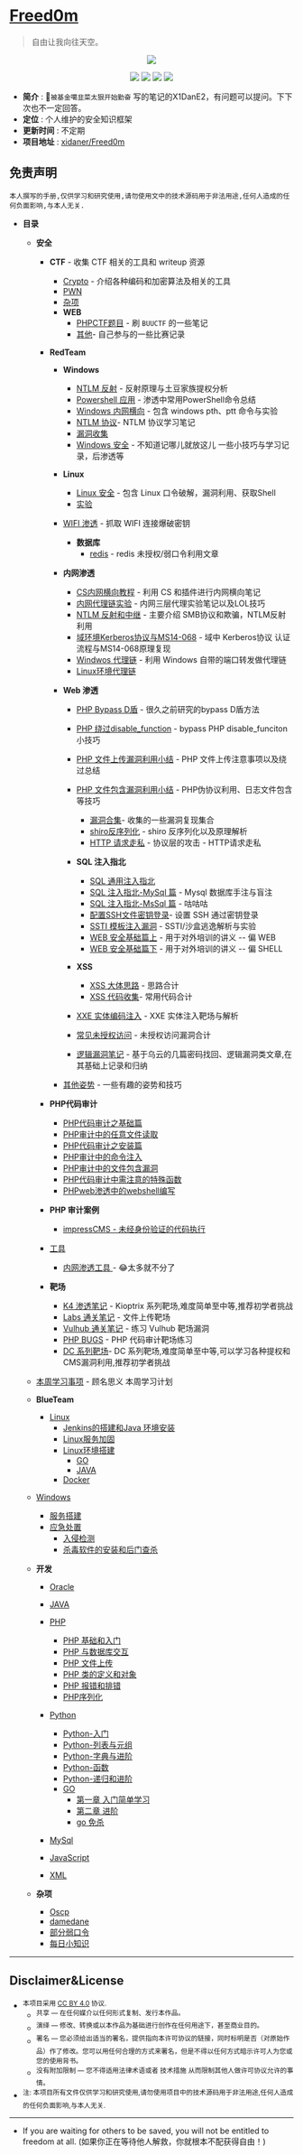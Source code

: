 # [Freed0m](http://music.163.com/song?id=26145413&userid=262256866)

> 自由让我向往天空。

<p align="center">
    <img src="./img/1.gif">
</p>



<p align="center">
    <img src="https://img.shields.io/badge/Category-knowledge-red.svg">
    <img src="https://img.shields.io/github/repo-size/xidaner/Freed0m?color=yellow">
    <img src="https://img.shields.io/github/last-commit/xidaner/Freed0m.svg?color=blue">
    <img src="https://img.shields.io/badge/License-CC%20BY--NC--SA%204.0-lightgrey.svg?color=brightgreen">
</p>



- **简介** : 🚀`被基金噶韭菜太狠开始勤奋` 写的笔记的X1DanE2，有问题可以提问。下下次也不一定回答。
- **定位** : 个人维护的安全知识框架
- **更新时间** : 不定期
- **项目地址** : [xidaner/Freed0m](https://github.com/xidaner/Freed0m)


## 免责声明

`本人撰写的手册,仅供学习和研究使用,请勿使用文中的技术源码用于非法用途,任何人造成的任何负面影响,与本人无关.`

- **目录**

    - **安全**
      -  **CTF** - 收集 CTF 相关的工具和 writeup 资源
          - [Crypto](https://github.com/xidaner/Freed0m/blob/master/%E7%AC%94%E8%AE%B0/%E5%AE%89%E5%85%A8/CTF/crypto/readme.md) - 介绍各种编码和加密算法及相关的工具
           - [PWN](https://github.com/xidaner/Freed0m/blob/master/%E7%AC%94%E8%AE%B0/%E5%AE%89%E5%85%A8/CTF/pwnCTF/pwn.md)
           - [杂项](https://github.com/xidaner/Freed0m/blob/master/%E7%AC%94%E8%AE%B0/%E5%AE%89%E5%85%A8/CTF/%E6%9D%82%E9%A1%B9CTF/%E6%9D%82%E9%A1%B9CTF.md)
           - **WEB**
             - [PHPCTF题目](https://github.com/xidaner/Freed0m/blob/master/%E7%AC%94%E8%AE%B0/%E5%AE%89%E5%85%A8/CTF/WEB%20CTF/PHPCTF%E9%A2%98%E7%9B%AE/PHPCTF%E9%A2%98%E7%9B%AE.md) - 刷 `BUUCTF` 的一些笔记
             - [其他](https://github.com/xidaner/Freed0m/blob/master/%E7%AC%94%E8%AE%B0/%E5%AE%89%E5%85%A8/CTF/WEB%20CTF/%E5%85%B6%E4%BB%96/readme.md)- 自己参与的一些比赛记录
      - **RedTeam**

        - **Windows**
          - [NTLM 反射](https://github.com/xidaner/Freed0m/blob/master/%E7%AC%94%E8%AE%B0/%E5%AE%89%E5%85%A8/OS%E6%B8%97%E9%80%8F/Windows%E6%B8%97%E9%80%8F/NTLM%E5%8F%8D%E5%B0%84%E5%92%8C%E5%9C%9F%E8%B1%86%E5%AE%B6%E6%97%8F/NTLM%E5%8F%8D%E5%B0%84.md) - 反射原理与土豆家族提权分析
          - [Powershell 应用](https://github.com/xidaner/Freed0m/blob/master/%E7%AC%94%E8%AE%B0/%E5%AE%89%E5%85%A8/OS%E6%B8%97%E9%80%8F/Windows%E6%B8%97%E9%80%8F/PowerShell/PowerShell%E5%B8%B8%E7%94%A8%E4%BB%A3%E7%A0%81.md) - 渗透中常用PowerShell命令总结
          - [Windows 内网横向](https://github.com/xidaner/Freed0m/blob/master/%E7%AC%94%E8%AE%B0/%E5%AE%89%E5%85%A8/OS%E6%B8%97%E9%80%8F/Windows%E6%B8%97%E9%80%8F/%E5%86%85%E7%BD%91%E6%A8%AA%E5%90%91/windows%E5%86%85%E7%BD%91%E6%A8%AA%E5%90%91.md) - 包含 windows pth、ptt 命令与实验
          - [NTLM 协议](https://github.com/xidaner/Freed0m/blob/master/%E7%AC%94%E8%AE%B0/%E5%AE%89%E5%85%A8/OS%E6%B8%97%E9%80%8F/%E5%86%85%E7%BD%91%E6%B8%97%E9%80%8F/%E5%86%85%E7%BD%91%E6%B8%97%E9%80%8F-NTLM%E5%8D%8F%E8%AE%AE/%E5%86%85%E7%BD%91%E7%9F%A5%E8%AF%86NTLM%E5%8D%8F%E8%AE%AE1-3.md)- NTLM 协议学习笔记
          - [漏洞收集](https://github.com/xidaner/Freed0m/tree/master/%E7%AC%94%E8%AE%B0/%E5%AE%89%E5%85%A8/OS%E6%B8%97%E9%80%8F/Windows%E6%B8%97%E9%80%8F/%E6%BC%8F%E6%B4%9E%E6%94%B6%E9%9B%86)
          - [Windows 安全](https://github.com/xidaner/Freed0m/blob/master/%E7%AC%94%E8%AE%B0/%E5%AE%89%E5%85%A8/OS%E6%B8%97%E9%80%8F/Windows%E6%B8%97%E9%80%8F/Windows.md) - 不知道记哪儿就放这儿 一些小技巧与学习记录，后渗透等
        - **Linux**
          - [Linux 安全](https://github.com/xidaner/Freed0m/blob/master/%E7%AC%94%E8%AE%B0/%E5%AE%89%E5%85%A8/OS%E6%B8%97%E9%80%8F/Linux/linux.md) - 包含 Linux 口令破解，漏洞利用、获取Shell
          - [实验](https://github.com/xidaner/Freed0m/blob/master/%E7%AC%94%E8%AE%B0/%E5%AE%89%E5%85%A8/OS%E6%B8%97%E9%80%8F/Linux/lampiao%E9%9D%B6%E6%9C%BA/CVE-2018-7600%2B%E8%84%8F%E7%89%9B.md)
        - [WIFI 渗透](https://github.com/xidaner/Freed0m/blob/master/%E7%AC%94%E8%AE%B0/%E5%AE%89%E5%85%A8/OS%E6%B8%97%E9%80%8F/wifi%E6%B8%97%E9%80%8F/wifi.md) - 抓取 WIFI 连接爆破密钥

          - **数据库**
            - [redis](https://github.com/xidaner/Freed0m/blob/master/%E7%AC%94%E8%AE%B0/%E5%AE%89%E5%85%A8/OS%E6%B8%97%E9%80%8F/%E6%95%B0%E6%8D%AE%E5%BA%93/redis/redis.md) - redis 未授权/弱口令利用文章

        - **内网渗透**
          - [CS内网横向教程](https://github.com/xidaner/Freed0m/blob/master/%E7%AC%94%E8%AE%B0/%E5%AE%89%E5%85%A8/OS%E6%B8%97%E9%80%8F/%E5%86%85%E7%BD%91%E6%B8%97%E9%80%8F/CS-%E5%86%85%E7%BD%91%E6%A8%AA%E5%90%91/Readme.md) - 利用 CS 和插件进行内网横向笔记
          - [内网代理链实验](https://github.com/xidaner/Freed0m/blob/master/%E7%AC%94%E8%AE%B0/%E5%AE%89%E5%85%A8/OS%E6%B8%97%E9%80%8F/%E5%86%85%E7%BD%91%E6%B8%97%E9%80%8F/%E5%86%85%E7%BD%91%E4%BB%A3%E7%90%86%E4%B8%8E%E9%9A%A7%E9%81%93/readme.md) - 内网三层代理实验笔记以及LOL技巧
          - [NTLM 反射和中继](https://github.com/xidaner/Freed0m/blob/master/%E7%AC%94%E8%AE%B0/%E5%AE%89%E5%85%A8/OS%E6%B8%97%E9%80%8F/%E5%86%85%E7%BD%91%E6%B8%97%E9%80%8F/%E5%86%85%E7%BD%91%E6%B8%97%E9%80%8F-NTLM%E4%B8%AD%E7%BB%A7%E5%92%8C%E5%8F%8D%E5%B0%84/%E5%86%85%E7%BD%91%E7%9F%A5%E8%AF%86NTLM%E4%B8%AD%E7%BB%A7%E5%92%8C%E5%8F%8D%E5%B0%841-4.md) - 主要介绍 SMB协议和欺骗，NTLM反射利用
          - [域环境Kerberos协议与MS14-068](https://github.com/xidaner/Freed0m/blob/master/%E7%AC%94%E8%AE%B0/%E5%AE%89%E5%85%A8/OS%E6%B8%97%E9%80%8F/%E5%86%85%E7%BD%91%E6%B8%97%E9%80%8F/%E5%9F%9F%E7%8E%AF%E5%A2%83-kerberos%E5%92%8CMS14-068/%E5%9F%9F%E7%8E%AF%E5%A2%83Kerberos%E5%8D%8F%E8%AE%AE%E5%92%8Cms14-068%202-2.md) - 域中 Kerberos协议 认证流程与MS14-068原理复现
          - [Windwos 代理链](https://github.com/xidaner/Freed0m/blob/master/%E7%AC%94%E8%AE%B0/%E5%AE%89%E5%85%A8/OS%E6%B8%97%E9%80%8F/%E5%86%85%E7%BD%91%E6%B8%97%E9%80%8F/%E4%BB%A3%E7%90%86%E9%93%BE/%E4%BB%A3%E7%90%86%E9%93%BE.md) - 利用 Windows 自带的端口转发做代理链
          - [Linux环境代理链](https://github.com/xidaner/Freed0m/blob/master/%E7%AC%94%E8%AE%B0/%E5%AE%89%E5%85%A8/OS%E6%B8%97%E9%80%8F/%E5%86%85%E7%BD%91%E6%B8%97%E9%80%8F/%E4%BB%A3%E7%90%86%E9%93%BE/%E4%BB%A3%E7%90%86%E9%93%BE.md)

        - **Web 渗透**
          - [PHP Bypass D盾](https://github.com/xidaner/Freed0m/blob/master/%E7%AC%94%E8%AE%B0/%E5%AE%89%E5%85%A8/Web%E6%B8%97%E9%80%8F/PHP%E6%96%87%E7%AB%A0/Webshell/Bypass%20waf/PHP%E9%A9%AC.md) - 很久之前研究的bypass D盾方法
          - [PHP 绕过disable_function](https://github.com/xidaner/Freed0m/blob/master/%E7%AC%94%E8%AE%B0/%E5%AE%89%E5%85%A8/Web%E6%B8%97%E9%80%8F/PHP%E6%96%87%E7%AB%A0/disable_functions/disable_function.md) - bypass PHP disable_funciton 小技巧
          - [PHP 文件上传漏洞利用小结](https://github.com/xidaner/Freed0m/blob/master/%E7%AC%94%E8%AE%B0/%E5%AE%89%E5%85%A8/Web%E6%B8%97%E9%80%8F/PHP%E6%96%87%E7%AB%A0/WEB-1-%E6%96%87%E4%BB%B6%E4%B8%8A%E4%BC%A0%E5%B0%8F%E8%8A%82/readme.md) - PHP 文件上传注意事项以及绕过总结
          - [PHP 文件包含漏洞利用小结](https://github.com/xidaner/Freed0m/blob/master/%E7%AC%94%E8%AE%B0/%E5%AE%89%E5%85%A8/Web%E6%B8%97%E9%80%8F/PHP%E6%96%87%E7%AB%A0/PHP%E6%96%87%E4%BB%B6%E5%8C%85%E5%90%AB/php%E6%96%87%E4%BB%B6%E5%8C%85%E5%90%AB%E6%BC%8F%E6%B4%9E%E5%88%A9%E7%94%A8%E5%B0%8F%E7%BB%93.md) - PHP伪协议利用、日志文件包含等技巧
            - [漏洞合集](https://github.com/xidaner/Freed0m/tree/master/%E7%AC%94%E8%AE%B0/%E5%AE%89%E5%85%A8/Web%E6%B8%97%E9%80%8F/web%E6%9C%8D%E5%8A%A1/%E6%BC%8F%E6%B4%9E%E5%90%88%E9%9B%86)- 收集的一些漏洞复现集合
            - [shiro反序列化](https://github.com/xidaner/Freed0m/blob/master/%E7%AC%94%E8%AE%B0/%E5%AE%89%E5%85%A8/Web%E6%B8%97%E9%80%8F/web%E6%9C%8D%E5%8A%A1/shiro%E5%8F%8D%E5%BA%8F%E5%88%97%E5%8C%96/shiro.md) - shiro 反序列化以及原理解析
            - [HTTP 请求走私](https://github.com/xidaner/Freed0m/blob/master/%E7%AC%94%E8%AE%B0/%E5%AE%89%E5%85%A8/Web%E6%B8%97%E9%80%8F/web%E6%9C%8D%E5%8A%A1/HTTP%E8%AF%B7%E6%B1%82%E8%B5%B0%E7%A7%81/HTTP%E8%AF%B7%E6%B1%82%E8%B5%B0%E7%A7%81.md) - 协议层的攻击 - HTTP请求走私
          - **SQL 注入指北**
            - [SQL 通用注入指北](https://github.com/xidaner/Freed0m/blob/master/%E7%AC%94%E8%AE%B0/%E5%AE%89%E5%85%A8/Web%E6%B8%97%E9%80%8F/web%E6%9C%8D%E5%8A%A1/SQL%E6%B3%A8%E5%85%A5/SQL%E6%B3%A8%E5%85%A5%E6%8C%87%E5%8C%97%E7%BB%BC%E5%90%88%E7%AF%87.MD)
            - [SQL 注入指北-MySql 篇](https://github.com/xidaner/Freed0m/blob/master/%E7%AC%94%E8%AE%B0/%E5%AE%89%E5%85%A8/Web%E6%B8%97%E9%80%8F/web%E6%9C%8D%E5%8A%A1/SQL%E6%B3%A8%E5%85%A5/SQL%E6%B3%A8%E5%85%A5%E6%8C%87%E5%8C%97-Mysql%E7%AF%87.md) - Mysql 数据库手注与盲注
            - [SQL 注入指北-MsSql 篇](https://github.com/xidaner/Freed0m/blob/master/%E7%AC%94%E8%AE%B0/%E5%AE%89%E5%85%A8/Web%E6%B8%97%E9%80%8F/web%E6%9C%8D%E5%8A%A1/SQL%E6%B3%A8%E5%85%A5/SQL%E6%B3%A8%E5%85%A5%E6%8C%87%E5%8C%97-Mssql%E7%AF%87.md) - 咕咕咕
            - [配置SSH文件密钥登录](https://github.com/xidaner/Freed0m/blob/master/%E7%AC%94%E8%AE%B0/%E5%AE%89%E5%85%A8/Web%E6%B8%97%E9%80%8F/web%E6%9C%8D%E5%8A%A1/SSH%E5%AF%86%E9%92%A5%E7%99%BB%E9%99%86/ssh.md)- 设置 SSH 通过密钥登录
            - [SSTI 模板注入漏洞](https://github.com/xidaner/Freed0m/blob/master/%E7%AC%94%E8%AE%B0/%E5%AE%89%E5%85%A8/Web%E6%B8%97%E9%80%8F/web%E6%9C%8D%E5%8A%A1/SSTI%E6%A8%A1%E6%9D%BF%E6%B3%A8%E5%85%A5/SSTI%E6%B3%A8%E5%85%A5.md) - SSTI/沙盒逃逸解析与实验
            - [WEB 安全基础篇上](https://github.com/xidaner/Freed0m/blob/master/%E7%AC%94%E8%AE%B0/%E5%AE%89%E5%85%A8/Web%E6%B8%97%E9%80%8F/web%E6%9C%8D%E5%8A%A1/WEB%E5%9F%B9%E8%AE%AD/%E5%9F%BA%E7%A1%80%E7%AF%87%2BWEB%E5%AE%89%E5%85%A8%E7%AF%87-%E4%B8%8A.md) - 用于对外培训的讲义 -- 偏 WEB
            - [WEB 安全基础篇下](https://github.com/xidaner/Freed0m/blob/master/%E7%AC%94%E8%AE%B0/%E5%AE%89%E5%85%A8/Web%E6%B8%97%E9%80%8F/web%E6%9C%8D%E5%8A%A1/WEB%E5%9F%B9%E8%AE%AD/%E5%9F%BA%E7%A1%80%E7%AF%87%2BWEB%E5%AE%89%E5%85%A8%E7%AF%87-%E4%B8%8B.md) - 用于对外培训的讲义 -- 偏 SHELL

          - **XSS**
            - [XSS 大体思路](https://github.com/xidaner/Freed0m/blob/master/%E7%AC%94%E8%AE%B0/%E5%AE%89%E5%85%A8/Web%E6%B8%97%E9%80%8F/web%E6%9C%8D%E5%8A%A1/XSS/xss%E6%80%9D%E8%B7%AF.md) - 思路合计
            - [XSS 代码收集](https://github.com/xidaner/Freed0m/blob/master/%E7%AC%94%E8%AE%B0/%E5%AE%89%E5%85%A8/Web%E6%B8%97%E9%80%8F/web%E6%9C%8D%E5%8A%A1/XSS/xss%E5%B8%B8%E7%94%A8%E4%BB%A3%E7%A0%81.md)- 常用代码合计
          - [XXE 实体编码注入](https://github.com/xidaner/Freed0m/blob/master/%E7%AC%94%E8%AE%B0/%E5%AE%89%E5%85%A8/Web%E6%B8%97%E9%80%8F/web%E6%9C%8D%E5%8A%A1/xxe_lab%20php/xxe_php.md) - XXE 实体注入靶场与解析
          - [常见未授权访问](https://github.com/xidaner/Freed0m/blob/master/%E7%AC%94%E8%AE%B0/%E5%AE%89%E5%85%A8/Web%E6%B8%97%E9%80%8F/web%E6%9C%8D%E5%8A%A1/%E6%9C%8D%E5%8A%A1%E8%BD%AF%E4%BB%B6%E6%9C%AA%E6%8E%88%E6%9D%83/%E6%9C%AA%E6%8E%88%E6%9D%83%E8%AE%BF%E9%97%AE.md) - 未授权访问漏洞合计
          - [逻辑漏洞笔记](https://github.com/xidaner/Freed0m/blob/master/%E7%AC%94%E8%AE%B0/%E5%AE%89%E5%85%A8/Web%E6%B8%97%E9%80%8F/web%E6%9C%8D%E5%8A%A1/%E9%80%BB%E8%BE%91%E6%BC%8F%E6%B4%9E/%E9%80%BB%E8%BE%91%E7%B1%BB%E6%BC%8F%E6%B4%9E%E7%AC%94%E8%AE%B0.md) - 基于乌云的几篇密码找回、逻辑漏洞类文章,在其基础上记录和归纳
        - [其他姿势](https://github.com/xidaner/Freed0m/tree/master/%E7%AC%94%E8%AE%B0/%E5%AE%89%E5%85%A8/%E5%85%B6%E4%BB%96%E5%A7%BF%E5%8A%BF%E6%BC%8F%E6%B4%9E) - 一些有趣的姿势和技巧
      - **PHP代码审计**
        - [PHP代码审计之基础篇](https://github.com/xidaner/Freed0m/blob/master/%E7%AC%94%E8%AE%B0/%E5%AE%89%E5%85%A8/%E5%AE%A1%E8%AE%A1/PHP%E5%AE%A1%E8%AE%A1.md)
        - [PHP审计中的任意文件读取](https://github.com/xidaner/Freed0m/blob/master/%E7%AC%94%E8%AE%B0/%E5%AE%89%E5%85%A8/%E5%AE%A1%E8%AE%A1/php%E5%AE%A1%E8%AE%A1%E4%B8%AD%E7%9A%84%E6%96%87%E4%BB%B6%E8%AF%BB%E5%8F%96.md)
        - [PHP代码审计之安装篇](https://github.com/xidaner/Freed0m/blob/master/%E7%AC%94%E8%AE%B0/%E5%AE%89%E5%85%A8/%E5%AE%A1%E8%AE%A1/install%E5%AE%89%E8%A3%85%E9%A1%B5%E9%9D%A2%E5%AE%A1%E8%AE%A1.md)
        - [PHP审计中的命令注入](https://github.com/xidaner/Freed0m/blob/master/%E7%AC%94%E8%AE%B0/%E5%AE%89%E5%85%A8/%E5%AE%A1%E8%AE%A1/PHP%E5%AE%A1%E8%AE%A1%E5%91%BD%E4%BB%A4%E6%B3%A8%E5%85%A5.md)
        - [PHP审计中的文件包含漏洞](https://github.com/xidaner/Freed0m/blob/master/%E7%AC%94%E8%AE%B0/%E5%AE%89%E5%85%A8/%E5%AE%A1%E8%AE%A1/PHP%E5%AE%A1%E8%AE%A1%E4%B8%AD%E7%9A%84%E6%96%87%E4%BB%B6%E5%8C%85%E5%90%AB%E6%BC%8F%E6%B4%9E.md)
        - [PHP代码审计中需注意的特殊函数](https://github.com/xidaner/Freed0m/blob/master/%E7%AC%94%E8%AE%B0/%E5%AE%89%E5%85%A8/%E5%AE%A1%E8%AE%A1/PHP%E4%B8%AD%E7%9A%84%E7%89%B9%E6%AE%8A%E5%87%BD%E6%95%B0.md)
        - [PHPweb渗透中的webshell编写](https://github.com/xidaner/Freed0m/blob/master/%E7%AC%94%E8%AE%B0/%E5%AE%89%E5%85%A8/%E5%AE%A1%E8%AE%A1/PHPwebshell%E7%BC%96%E5%86%99%E5%92%8Cbypasswaf.md)
      - **PHP 审计案例**
        - [impressCMS - 未经身份验证的代码执行](https://github.com/xidaner/Freed0m/blob/master/%E7%AC%94%E8%AE%B0/%E5%AE%89%E5%85%A8/%E5%AE%A1%E8%AE%A1/%E5%AE%9E%E6%88%98/ImpressCMS.md)
      - [工具](https://github.com/xidaner/Freed0m/tree/master/%E7%AC%94%E8%AE%B0/%E5%AE%89%E5%85%A8/%E5%B7%A5%E5%85%B7)
        - [内网渗透工具 ](https://github.com/xidaner/Freed0m/tree/master/%E7%AC%94%E8%AE%B0/%E5%AE%89%E5%85%A8/%E5%B7%A5%E5%85%B7/%E5%86%85%E7%BD%91%E6%B8%97%E9%80%8F%E5%B7%A5%E5%85%B7) - 😂太多就不分了
      - **靶场**
        - [K4 渗透笔记](https://github.com/xidaner/Freed0m/blob/master/%E7%AC%94%E8%AE%B0/%E5%AE%89%E5%85%A8/%E9%9D%B6%E5%9C%BA/K4%E6%B8%97%E9%80%8F%E7%AC%94%E8%AE%B0/%E7%AC%94%E8%AE%B0.md) - Kioptrix 系列靶场,难度简单至中等,推荐初学者挑战
        - [Labs 通关笔记](https://github.com/xidaner/Freed0m/blob/master/%E7%AC%94%E8%AE%B0/%E5%AE%89%E5%85%A8/%E9%9D%B6%E5%9C%BA/labs%E9%80%9A%E5%85%B3%E7%AC%94%E8%AE%B0/labs.md) - 文件上传靶场
        - [Vulhub 通关笔记](https://github.com/xidaner/Freed0m/blob/master/%E7%AC%94%E8%AE%B0/%E5%AE%89%E5%85%A8/%E9%9D%B6%E5%9C%BA/vulnhub/vulhub.md) - 练习 Vulhub 靶场漏洞
        - [PHP BUGS](https://github.com/xidaner/Freed0m/blob/master/%E7%AC%94%E8%AE%B0/%E5%AE%89%E5%85%A8/%E9%9D%B6%E5%9C%BA/PHP_bugs/PHPbugs.md) - PHP 代码审计靶场练习
        - [DC 系列靶场](https://github.com/xidaner/Freed0m/tree/master/%E7%AC%94%E8%AE%B0/%E5%AE%89%E5%85%A8/%E9%9D%B6%E5%9C%BA/vulnhub/DC)- DC 系列靶场,难度简单至中等,可以学习各种提权和CMS漏洞利用,推荐初学者挑战
    - [本周学习事项](https://github.com/xidaner/Freed0m/blob/master/%E7%AC%94%E8%AE%B0/%E5%AE%89%E5%85%A8/%E6%9C%AC%E5%91%A8%E5%AD%A6%E4%B9%A0%E4%BA%8B%E9%A1%B9.md) - 顾名思义 本周学习计划
   - **BlueTeam**
      - [Linux](https://github.com/xidaner/Freed0m/tree/master/%E7%AC%94%E8%AE%B0/%E8%BF%90%E7%BB%B4/Linux)
        - [Jenkins的搭建和Java 环境安装](https://github.com/xidaner/Freed0m/blob/master/%E7%AC%94%E8%AE%B0/%E8%BF%90%E7%BB%B4/Linux/Jenkins%E7%9A%84%E6%90%AD%E5%BB%BA%E5%92%8Cjava%E7%8E%AF%E5%A2%83%E5%AE%89%E8%A3%85/java.md)
        - [Linux服务加固](https://github.com/xidaner/Freed0m/tree/master/%E7%AC%94%E8%AE%B0/%E8%BF%90%E7%BB%B4/Linux/Linux%E6%9C%8D%E5%8A%A1%E5%8A%A0%E5%9B%BA)
        - [Linux环境搭建](https://github.com/xidaner/Freed0m/tree/master/%E7%AC%94%E8%AE%B0/%E8%BF%90%E7%BB%B4/Linux/Linux%E7%8E%AF%E5%A2%83%E6%90%AD%E5%BB%BA)
          - [GO](https://github.com/xidaner/Freed0m/blob/master/%E7%AC%94%E8%AE%B0/%E8%BF%90%E7%BB%B4/Linux/Linux%E7%8E%AF%E5%A2%83%E6%90%AD%E5%BB%BA/go.md)
          - [JAVA](https://github.com/xidaner/Freed0m/blob/master/%E7%AC%94%E8%AE%B0/%E8%BF%90%E7%BB%B4/Linux/Linux%E7%8E%AF%E5%A2%83%E6%90%AD%E5%BB%BA/java.md)
        - [Docker](https://github.com/xidaner/Freed0m/blob/master/%E7%AC%94%E8%AE%B0/%E8%BF%90%E7%BB%B4/Linux/docker.md)
    - [Windows](https://github.com/xidaner/Freed0m/tree/master/%E7%AC%94%E8%AE%B0/%E8%BF%90%E7%BB%B4/windos)
      - [服务搭建](https://github.com/xidaner/Freed0m/tree/master/%E7%AC%94%E8%AE%B0/%E8%BF%90%E7%BB%B4/%E6%9C%8D%E5%8A%A1%E5%99%A8%E6%90%AD%E5%BB%BA)
      - [应急处置](https://github.com/xidaner/Freed0m/tree/master/%E7%AC%94%E8%AE%B0/%E8%BF%90%E7%BB%B4/%E5%BA%94%E6%80%A5%E5%A4%84%E7%BD%AE)
        - [入侵检测](https://github.com/xidaner/Freed0m/blob/master/%E7%AC%94%E8%AE%B0/%E8%BF%90%E7%BB%B4/%E5%BA%94%E6%80%A5%E5%A4%84%E7%BD%AE/%E5%85%A5%E4%BE%B5%E6%A3%80%E6%B5%8B%E6%8E%92%E6%9F%A5/Linux/Linux%E5%85%A5%E4%BE%B5%E6%A3%80%E6%B5%8B.md)
        - [杀毒软件的安装和后门查杀](https://github.com/xidaner/Freed0m/tree/master/%E7%AC%94%E8%AE%B0/%E8%BF%90%E7%BB%B4/%E5%BA%94%E6%80%A5%E5%A4%84%E7%BD%AE/%E6%9D%80%E6%AF%92%E8%BD%AF%E4%BB%B6%E7%9A%84%E5%AE%89%E8%A3%85%E5%92%8C%E5%90%8E%E9%97%A8%E6%9F%A5%E6%9D%80)

  - **开发**
      - [Oracle ](https://github.com/xidaner/Freed0m/tree/master/%E7%AC%94%E8%AE%B0/%E5%BC%80%E5%8F%91/Oracle)
      - [JAVA](https://github.com/xidaner/Freed0m/blob/master/%E7%AC%94%E8%AE%B0/%E5%BC%80%E5%8F%91/JAVA/java.md)
      - [PHP](https://github.com/xidaner/Freed0m/tree/master/%E7%AC%94%E8%AE%B0/%E5%BC%80%E5%8F%91/PHP)
        - [PHP 基础和入门](https://github.com/xidaner/Freed0m/blob/master/%E7%AC%94%E8%AE%B0/%E5%BC%80%E5%8F%91/PHP/PHP%E5%9F%BA%E7%A1%80%E8%AF%AD%E6%B3%95/php%E6%98%AF%E4%B8%96%E7%95%8C%E4%B8%8A%E6%9C%80%E5%A5%BD%E7%9A%84%E8%AF%AD%E8%A8%80.md)
        - [PHP 与数据库交互](https://github.com/xidaner/Freed0m/blob/master/%E7%AC%94%E8%AE%B0/%E5%BC%80%E5%8F%91/PHP/PHP%E4%B8%8E%E6%95%B0%E6%8D%AE%E5%BA%93%E4%BA%A4%E4%BA%92/PHP%E4%B8%8E%E6%95%B0%E6%8D%AE%E5%BA%93%E4%BA%A4%E4%BA%92.md)
        - [PHP 文件上传](https://github.com/xidaner/Freed0m/blob/master/%E7%AC%94%E8%AE%B0/%E5%BC%80%E5%8F%91/PHP/php%E6%96%87%E4%BB%B6%E4%B8%8A%E4%BC%A0/PHP%E6%96%87%E4%BB%B6%E4%B8%8A%E4%BC%A0.md)
        - [PHP 类的定义和对象](https://github.com/xidaner/Freed0m/blob/master/%E7%AC%94%E8%AE%B0/%E5%BC%80%E5%8F%91/PHP/%E7%B1%BB%E7%9A%84%E5%AE%9A%E4%B9%89%E5%92%8C%E5%AF%B9%E8%B1%A1/%E7%B1%BB%E7%9A%84%E5%AE%9A%E4%B9%89.md)
        - [PHP 报错和排错](https://github.com/xidaner/Freed0m/blob/master/%E7%AC%94%E8%AE%B0/%E5%BC%80%E5%8F%91/PHP/php%E6%8A%A5%E9%94%99%E9%9B%86%E9%94%A6.md)
        - [PHP序列化](https://github.com/xidaner/Freed0m/blob/master/%E7%AC%94%E8%AE%B0/%E5%BC%80%E5%8F%91/PHP/PHP%E5%BA%8F%E5%88%97%E5%8C%96/php%E5%BA%8F%E5%88%97%E5%8C%96.md)
      - [Python](https://github.com/xidaner/Freed0m/tree/master/%E7%AC%94%E8%AE%B0/%E5%BC%80%E5%8F%91/Python)
        - [Python-入门](https://github.com/xidaner/Freed0m/blob/master/%E7%AC%94%E8%AE%B0/%E5%BC%80%E5%8F%91/Python/Python-%E5%85%A5%E9%97%A8.md)
        - [Python-列表与元组](https://github.com/xidaner/Freed0m/blob/master/%E7%AC%94%E8%AE%B0/%E5%BC%80%E5%8F%91/Python/Python-%E5%88%97%E8%A1%A8%E4%B8%8E%E5%85%83%E7%BB%84.md)
        -  [Python-字典与进阶](https://github.com/xidaner/Freed0m/blob/master/%E7%AC%94%E8%AE%B0/%E5%BC%80%E5%8F%91/Python/Python-%E5%AD%97%E5%85%B8%E4%B8%8E%E8%BF%9B%E9%98%B6.md)
        -  [Python-函数](https://github.com/xidaner/Freed0m/blob/master/%E7%AC%94%E8%AE%B0/%E5%BC%80%E5%8F%91/Python/Python-%E5%87%BD%E6%95%B0.md)
        -  [Python-递归和进阶](https://github.com/xidaner/Freed0m/blob/master/%E7%AC%94%E8%AE%B0/%E5%BC%80%E5%8F%91/Python/Python-%E9%80%92%E5%BD%92%E5%92%8C%E8%BF%9B%E9%98%B6.md)
        - [GO](https://github.com/xidaner/Freed0m/tree/master/%E7%AC%94%E8%AE%B0/%E5%BC%80%E5%8F%91/GO)
          - [第一章 入门简单学习](https://github.com/xidaner/Freed0m/blob/master/%E7%AC%94%E8%AE%B0/%E5%BC%80%E5%8F%91/GO/%E5%85%A5%E9%97%A8%E7%AC%AC%E4%B8%80%E7%AF%87/go.md)
          - [第二章 进阶](https://github.com/xidaner/Freed0m/blob/master/%E7%AC%94%E8%AE%B0/%E5%BC%80%E5%8F%91/GO/%E8%BF%9B%E9%98%B6%E5%87%BD%E6%95%B0/go-2.md)
          - [go 免杀](https://github.com/xidaner/Freed0m/blob/master/%E7%AC%94%E8%AE%B0/%E5%BC%80%E5%8F%91/GO/go%E5%85%8D%E6%9D%80.md)

      - [MySql](https://github.com/xidaner/Freed0m/blob/master/%E7%AC%94%E8%AE%B0/%E5%BC%80%E5%8F%91/mysql/mysql.md)
      - [JavaScript](https://github.com/xidaner/Freed0m/blob/master/%E7%AC%94%E8%AE%B0/%E5%BC%80%E5%8F%91/JavaScript/JavaScript.md)
      - [XML](https://github.com/xidaner/Freed0m/blob/master/%E7%AC%94%E8%AE%B0/%E5%BC%80%E5%8F%91/XML/XML%E5%AD%A6%E4%B9%A0.MD)


  - **杂项**
      - [Oscp](https://github.com/xidaner/Freed0m/blob/master/%E7%AC%94%E8%AE%B0/%E6%9D%82%E9%A1%B9/Oscp/oscp.md)
      - [damedane](https://github.com/xidaner/Freed0m/blob/master/%E7%AC%94%E8%AE%B0/%E6%9D%82%E9%A1%B9/damedane/first-order-model.md)
      - [部分弱口令](https://github.com/xidaner/Freed0m/blob/master/%E7%AC%94%E8%AE%B0/%E6%9D%82%E9%A1%B9/%E5%BC%B1%E5%8F%A3%E4%BB%A4%E9%9B%86%E5%90%88.md)
      - [每日小知识](https://github.com/xidaner/Freed0m/blob/master/%E7%AC%94%E8%AE%B0/%E6%9D%82%E9%A1%B9/%E6%AF%8F%E6%97%A5%E5%B0%8F%E7%9F%A5%E8%AF%86.md)

---

## Disclaimer&License

- <sup>本项目采用 [CC BY 4.0](https://creativecommons.org/licenses/by/4.0/deed.zh) 协议.</sup>
    - <sup>共享 — 在任何媒介以任何形式复制、发行本作品。</sup>
    - <sup>演绎 — 修改、转换或以本作品为基础进行创作在任何用途下，甚至商业目的。</sup>
    - <sup>署名 — 您必须给出适当的署名，提供指向本许可协议的链接，同时标明是否（对原始作品）作了修改。您可以用任何合理的方式来署名，但是不得以任何方式暗示许可人为您或您的使用背书。</sup>
    - <sup>没有附加限制 — 您不得适用法律术语或者 技术措施 从而限制其他人做许可协议允许的事情。</sup>
- <sup>注: 本项目所有文件仅供学习和研究使用,请勿使用项目中的技术源码用于非法用途,任何人造成的任何负面影响,与本人无关.</sup>

---

- If you are waiting for others to be saved, you will not be entitled to freedom at all.
(如果你正在等待他人解救，你就根本不配获得自由！)
